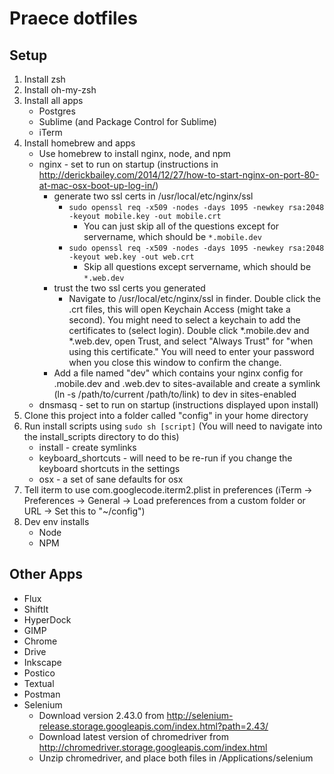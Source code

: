 # Praece dotfiles

## Setup
1. Install zsh
2. Install oh-my-zsh
3. Install all apps
	- Postgres
	- Sublime (and Package Control for Sublime)
	- iTerm
4. Install homebrew and apps
	- Use homebrew to install nginx, node, and npm
	- nginx - set to run on startup (instructions in http://derickbailey.com/2014/12/27/how-to-start-nginx-on-port-80-at-mac-osx-boot-up-log-in/)
		- generate two ssl certs in /usr/local/etc/nginx/ssl
			- `sudo openssl req -x509 -nodes -days 1095 -newkey rsa:2048 -keyout mobile.key -out mobile.crt`
				- You can just skip all of the questions except for servername, which should be `*.mobile.dev`
			- `sudo openssl req -x509 -nodes -days 1095 -newkey rsa:2048 -keyout web.key -out web.crt`
				- Skip all questions except servername, which should be `*.web.dev`
		- trust the two ssl certs you generated
			- Navigate to /usr/local/etc/nginx/ssl in finder. Double click the .crt files, this will open Keychain Access (might take a second). You might need to select a keychain to add the certificates to (select login). Double click *.mobile.dev and *.web.dev, open Trust, and select "Always Trust" for "when using this certificate." You will need to enter your password when you close this window to confirm the change.
		- Add a file named "dev" which contains your nginx config for .mobile.dev and .web.dev to sites-available and create a symlink (ln -s /path/to/current /path/to/link) to dev in sites-enabled
	- dnsmasq - set to run on startup (instructions displayed upon install)
5. Clone this project into a folder called "config" in your home directory
6. Run install scripts using `sudo sh [script]` (You will need to navigate into the install_scripts directory to do this)
	- install - create symlinks
	- keyboard_shortcuts - will need to be re-run if you change the keyboard shortcuts in the settings
	- osx - a set of sane defaults for osx
7. Tell iterm to use com.googlecode.iterm2.plist in preferences (iTerm -> Preferences -> General -> Load preferences from a custom folder or URL -> Set this to "~/config")
8. Dev env installs
	- Node
	- NPM


## Other Apps
- Flux
- ShiftIt
- HyperDock
- GIMP
- Chrome
- Drive
- Inkscape
- Postico
- Textual
- Postman
- Selenium 
	- Download version 2.43.0 from http://selenium-release.storage.googleapis.com/index.html?path=2.43/
	- Download latest version of chromedriver from http://chromedriver.storage.googleapis.com/index.html
	- Unzip chromedriver, and place both files in /Applications/selenium
